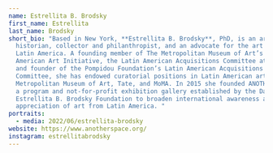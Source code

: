 ```yaml
---
name: Estrellita B. Brodsky
first_name: Estrellita
last_name: Brodsky
short_bio: "Based in New York, **Estrellita B. Brodsky**, PhD, is an art
  historian, collector and philanthropist, and an advocate for the art from
  Latin America. A founding member of The Metropolitan Museum of Art’s Latin
  American Art Initiative, the Latin American Acquisitions Committee at Tate,
  and founder of the Pompidou Foundation’s Latin American Acquisitions
  Committee, she has endowed curatorial positions in Latin American art at
  Metropolitan Museum of Art, Tate, and MoMA. In 2015 she founded ANOTHER SPACE,
  a program and not-for-profit exhibition gallery established by the Daniel and
  Estrellita B. Brodsky Foundation to broaden international awareness and
  appreciation of art from Latin America. "
portraits:
  - media: 2022/06/estrellita-brodsky
website: https://www.anotherspace.org/
instagram: estrellitabrodsky
---
```

